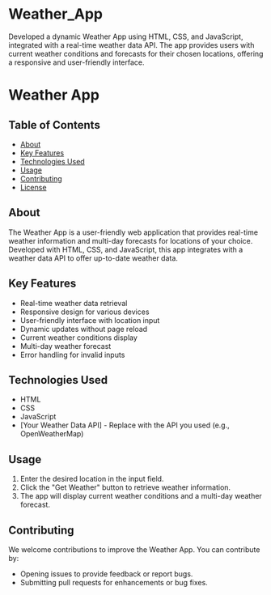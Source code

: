 # Weather_App
Developed a dynamic Weather App using HTML, CSS, and JavaScript, integrated with a real-time weather data API. The app provides users with current weather conditions and forecasts for their chosen locations, offering a responsive and user-friendly interface.
# Weather App

## Table of Contents
- [About](#about)
- [Key Features](#key-features)
- [Technologies Used](#technologies-used)
- [Usage](#usage)
- [Contributing](#contributing)
- [License](#license)

## About

The Weather App is a user-friendly web application that provides real-time weather information and multi-day forecasts for locations of your choice. Developed with HTML, CSS, and JavaScript, this app integrates with a weather data API to offer up-to-date weather data.

## Key Features

- Real-time weather data retrieval
- Responsive design for various devices
- User-friendly interface with location input
- Dynamic updates without page reload
- Current weather conditions display
- Multi-day weather forecast
- Error handling for invalid inputs

## Technologies Used

- HTML
- CSS
- JavaScript
- [Your Weather Data API] - Replace with the API you used (e.g., OpenWeatherMap)

## Usage

1. Enter the desired location in the input field.
2. Click the "Get Weather" button to retrieve weather information.
3. The app will display current weather conditions and a multi-day weather forecast.

## Contributing

We welcome contributions to improve the Weather App. You can contribute by:

- Opening issues to provide feedback or report bugs.
- Submitting pull requests for enhancements or bug fixes.


